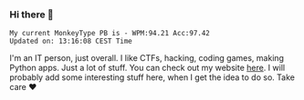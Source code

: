 ### Hi there 👋
<!-- PB START -->
```
My current MonkeyType PB is - WPM:94.21 Acc:97.42
Updated on: 13:16:08 CEST Time
```
<!-- PB END -->
I'm an IT person, just overall. I like CTFs, hacking, coding games, making Python apps. Just a lot of stuff.
You can check out my website [here](https://skill3472.github.io/).
I will probably add some interesting stuff here, when I get the idea to do so. Take care ❤️
